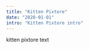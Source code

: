 ```yaml
---
title: "Kitten Pixtore"
date: "2020-01-01"
intro: "Kitten Pixtore intro"
---
```


kitten pixtore text
